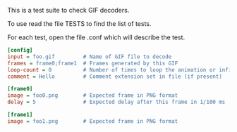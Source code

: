 This is a test suite to check GIF decoders.

To use read the file TESTS to find the list of tests.

For each test, open the file <name>.conf which will describe the test.

```ini
[config]
input = foo.gif         # Name of GIF file to decode
frames = frame0;frame1  # Frames generated by this GIF
loop-count = 0          # Number of times to loop the animation or infinite to loop forever
comment = Hello         # Comment extension set in file (if present)

[frame0]
image = foo0.png        # Expected frame in PNG format
delay = 5               # Expected delay after this frame in 1/100 ms

[frame1]
image = foo1.png        # Expected frame in PNG format
```
